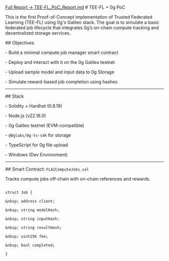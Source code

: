 [Full Report → TEE-FL_PoC_Report.md](TEE-FL_PoC_Report.md)
\# TEE-FL + 0g PoC



This is the first Proof-of-Concept implementation of Trusted Federated Learning (TEE-FL) using 0g's Galileo stack. The goal is to simulate a basic federated job lifecycle that integrates 0g’s on-chain compute tracking and decentralized storage services.



\## Objectives



\- Build a minimal compute job manager smart contract

\- Deploy and interact with it on the 0g Galileo testnet

\- Upload sample model and input data to 0g Storage

\- Simulate reward-based job completion using hashes



---



\## Stack



\- Solidity + Hardhat (0.8.19)

\- Node.js (v22.16.0)

\- 0g Galileo testnet (EVM-compatible)

\- `@0glabs/0g-ts-sdk` for storage

\- TypeScript for 0g file upload

\- Windows (Dev Environment)



---



\## Smart Contract: `FLAIComputeJobs.sol`



Tracks compute jobs off-chain with on-chain references and rewards.



```solidity

struct Job {

&nbsp; address client;

&nbsp; string modelHash;

&nbsp; string inputHash;

&nbsp; string resultHash;

&nbsp; uint256 fee;

&nbsp; bool completed;

}



